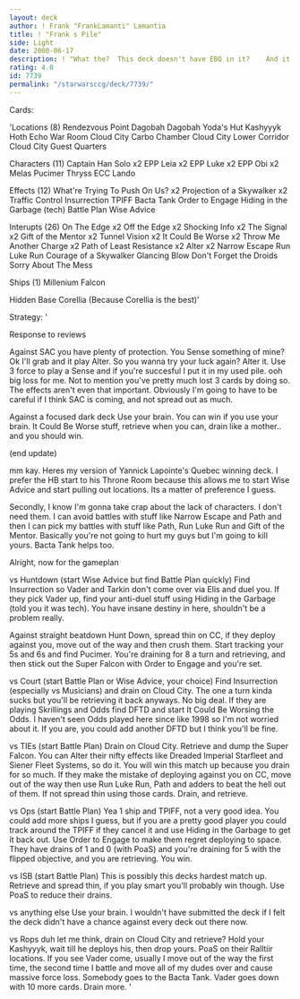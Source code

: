 ```yaml
---
layout: deck
author: ! Frank "FrankLamanti" Lamantia
title: ! "Frank s Pile"
side: Light
date: 2000-06-17
description: ! "What the?  This deck doesn't have EBO in it?	And it doesn't suck?"
rating: 4.0
id: 7739
permalink: "/starwarsccg/deck/7739/"
---
```

Cards: 

'Locations (8)
Rendezvous Point
Dagobah
Dagobah  Yoda's Hut
Kashyyyk
Hoth Echo War Room
Cloud City  Carbo Chamber
Cloud City  Lower Corridor
Cloud City  Guest Quarters

Characters (11)
Captain Han Solo x2
EPP Leia x2
EPP Luke x2
EPP Obi x2
Melas
Pucimer Thryss
ECC Lando

Effects (12)
What're Trying To Push On Us? x2
Projection of a Skywalker x2
Traffic Control
Insurrection
TPIFF
Bacta Tank
Order to Engage
Hiding in the Garbage (tech)
Battle Plan
Wise Advice

Interupts (26)
On The Edge x2
Off the Edge x2
Shocking Info x2
The Signal x2
Gift of the Mentor x2
Tunnel Vision x2
It Could Be Worse x2
Throw Me Another Charge x2
Path of Least Resistance x2
Alter x2
Narrow Escape
Run Luke Run
Courage of a Skywalker
Glancing Blow
Don't Forget the Droids
Sorry About The Mess

Ships (1)
Millenium Falcon

Hidden Base
Corellia (Because Corellia is the best)'

Strategy: '

Response to reviews

Against SAC you have plenty of protection.  You Sense something of mine?  Ok I'll grab and it play Alter.  So you wanna try your luck again?  Alter it.  Use 3 force to play a Sense and if you're succesful I put it in my used pile.  ooh big loss for me.	Not to mention you've pretty much lost 3 cards by doing so.  The effects aren't even that important.	Obviously I'm going to have to be careful if I think SAC is coming, and not spread out as much.

Against a focused dark deck  Use your brain.  You can win if you use your brain.  It Could Be Worse stuff, retrieve when you can, drain like a mother.. and you should win.

(end update)

mm kay.  Heres my version of Yannick Lapointe's Quebec winning deck.  I prefer the HB start to his Throne Room because this allows me to start Wise Advice and start pulling out locations.  Its a matter of preference I guess.

Secondly, I know I'm gonna take crap about the lack of characters.  I don't need them.  I can avoid battles with stuff like Narrow Escape and Path and then I can pick my battles with stuff like Path, Run Luke Run and Gift of the Mentor.	Basically you're not going to hurt my guys but I'm going to kill yours.  Bacta Tank helps too.

Alright, now for the gameplan

vs Huntdown (start Wise Advice but find Battle Plan quickly)
Find Insurrection so Vader and Tarkin don't come over via Elis and duel you.  If they pick Vader up, find your anti-duel stuff using Hiding in the Garbage (told you it was tech).  You have insane destiny in here, shouldn't be a problem really.

Against straight beatdown Hunt Down, spread thin on CC, if they deploy against you, move out of the way and then crush them.  Start tracking your 5s and 6s and find Pucimer.  You're draining for 8 a turn and retrieving, and then stick out the Super Falcon with Order to Engage and you're set.

vs Court (start Battle Plan or Wise Advice, your choice)
Find Insurrection (especially vs Musicians) and drain on Cloud City.  The one a turn kinda sucks but you'll be retrieving it back anyways.  No big deal.  If they are playing Skrillings and Odds find DFTD and start It Could Be Worsing the Odds.  I haven't seen Odds played here since like 1998 so I'm not worried about it.  If you are, you could add another DFTD but I think you'll be fine.

vs TIEs (start Battle Plan)
Drain on Cloud City.  Retrieve and dump the Super Falcon.  You can Alter their nifty effects like Dreaded Imperial Starfleet and Siener Fleet Systems, so do it.  You will win this match up because you drain for so much.  If they make the mistake of deploying against you on CC, move out of the way then use Run Luke Run, Path and adders to beat the hell out of them.	If not spread thin using those cards.  Drain, and retrieve.

vs Ops (start Battle Plan)
Yea 1 ship and TPIFF, not a very good idea.  You could add more ships I guess, but if you are a pretty good player you could track around the TPIFF if they cancel it and use Hiding in the Garbage to get it back out.  Use Order to Engage to make them regret deploying to space.  They have drains of 1 and 0 (with PoaS) and you're draining for 5 with the flipped objective, and you are retrieving.  You win.

vs ISB (start Battle Plan)
This is possibly this decks hardest match up.  Retrieve and spread thin, if you play smart you'll probably win though.  Use PoaS to reduce their drains.

vs anything else
Use your brain.  I wouldn't have submitted the deck if I felt the deck didn't have a chance against every deck out there now.

vs Rops
duh let me think, drain on Cloud City and retrieve?  Hold your Kashyyyk, wait till he deploys his, then drop yours.  PoaS on their Ralltiir locations.	If you see Vader come, usually I move out of the way the first time, the second time I battle and move all of my dudes over and cause massive force loss.  Somebody goes to the Bacta Tank.  Vader goes down with 10 more cards.  Drain more. '
